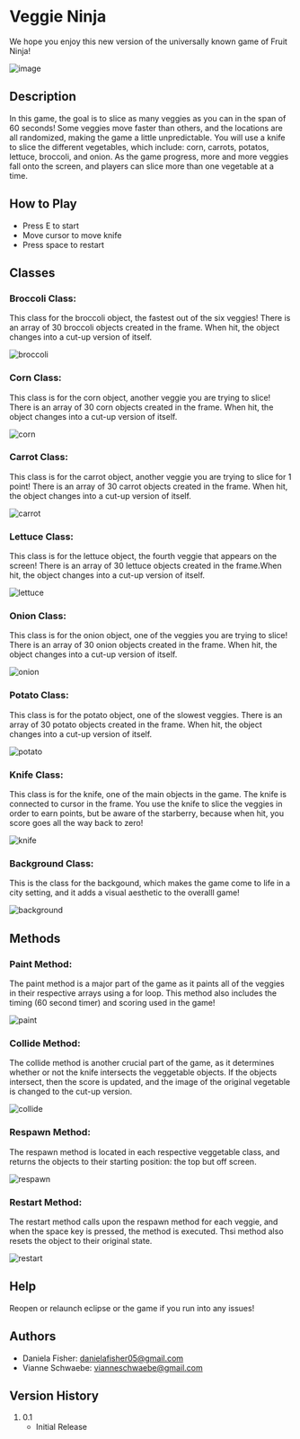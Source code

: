 # Veggie Ninja

We hope you enjoy this new version of the universally known game of Fruit Ninja! 

![image](https://user-images.githubusercontent.com/78383220/148607511-458b99a5-ad3c-49fd-a4b5-1d7e4fd189f5.png)

## Description

In this game, the goal is to slice as many veggies as you can in the span of 60 seconds! Some veggies move faster than others, and the locations are all randomized, making the game a little unpredictable. You will use a knife to slice the different vegetables, which include: corn, carrots, potatos, lettuce, broccoli, and onion. As the game progress, more and more veggies fall onto the screen, and players can slice more than one vegetable at a time. 

## How to Play

- Press E to start
- Move cursor to move knife
- Press space to restart

## Classes

### Broccoli Class:

This class for the broccoli object, the fastest out of the six veggies! There is an array of 30 broccoli objects created in the frame. When hit, the object changes into a cut-up version of itself. 

![broccoli](https://user-images.githubusercontent.com/78383220/148604029-14990d1d-f31c-4472-ac47-68aaa9d7d5e6.PNG)

### Corn Class:

This class is for the corn object, another veggie you are trying to slice! There is an array of 30 corn objects created in the frame. When hit, the object changes into a cut-up version of itself. 

![corn](https://user-images.githubusercontent.com/78383220/148603990-970cc5d4-6cdc-41d3-9c71-6b46d99edbe7.PNG)

### Carrot Class:

This class is for the carrot object, another veggie you are trying to slice for 1 point! There is an array of 30 carrot objects created in the frame. When hit, the object changes into a cut-up version of itself. 

![carrot](https://user-images.githubusercontent.com/78383220/148603947-041a76bf-0ce5-4c83-af91-9a3a088c859d.PNG)

### Lettuce Class:

This class is for the lettuce object, the fourth veggie that appears on the screen! There is an array of 30 lettuce objects created in the frame.When hit, the object changes into a cut-up version of itself. 

![lettuce](https://user-images.githubusercontent.com/78383220/148604082-d8d72200-d788-4302-949b-d959db99b888.PNG)

### Onion Class:

This class is for the onion object, one of the veggies you are trying to slice! There is an array of 30 onion objects created in the frame. When hit, the object changes into a cut-up version of itself. 

![onion](https://user-images.githubusercontent.com/78383220/148604006-666c0c24-e46c-4095-af9f-96ec7ab6968e.PNG)

### Potato Class: 

This class is for the potato object, one of the slowest veggies. There is an array of 30 potato objects created in the frame. When hit, the object changes into a cut-up version of itself. 

![potato](https://user-images.githubusercontent.com/78383220/148603985-86d54a1d-5819-4060-bc2b-cde2b972b903.PNG)

### Knife Class:

This class is for the knife, one of the main objects in the game. The knife is connected to cursor in the frame. You use the knife to slice the veggies in order to earn points, but be aware of the starberry, because when hit, you score goes all the way back to zero! 

![knife](https://user-images.githubusercontent.com/78383220/148604268-de096ce7-e9d1-4a6c-8daa-d6c34f683b94.PNG)

### Background Class:

This is the class for the backgound, which makes the game come to life in a city setting, and it adds a visual aesthetic to the overalll game!

![background](https://user-images.githubusercontent.com/78383220/148604820-252230a2-089f-45f5-b7ae-792d8ed0f5bb.PNG)

## Methods

### Paint Method:

The paint method is a major part of the game as it paints all of the veggies in their respective arrays using a for loop. This method also includes the timing (60 second timer) and scoring used in the game!

![paint](https://user-images.githubusercontent.com/78383220/148606614-041c67ed-832d-4bf3-921e-dd0c0ead57c8.PNG)

### Collide Method:

The collide method is another crucial part of the game, as it determines whether or not the knife intersects the veggetable objects. If the objects intersect, then the score is updated, and the image of the original vegetable is changed to the cut-up version. 

![collide](https://user-images.githubusercontent.com/78383220/148606564-4e6d84bf-47c5-4feb-bf24-c654173a9a94.PNG)

### Respawn Method:

The respawn method is located in each respective veggetable class, and returns the objects to their starting position: the top but off screen.

![respawn](https://user-images.githubusercontent.com/78383220/148606637-db04df11-c2fd-4afa-a93a-1cdf3c75a566.PNG)

### Restart Method:

The restart method calls upon the respawn method for each veggie, and when the space key is pressed, the method is executed. Thsi method also resets the object to their original state. 

![restart](https://user-images.githubusercontent.com/78383220/148606584-ce742149-4543-484e-96cb-4e4274029f83.PNG)

## Help

Reopen or relaunch eclipse or the game if you run into any issues!

## Authors 

- Daniela Fisher: danielafisher05@gmail.com
- Vianne Schwaebe: vianneschwaebe@gmail.com

## Version History 

1. 0.1
   * Initial Release

